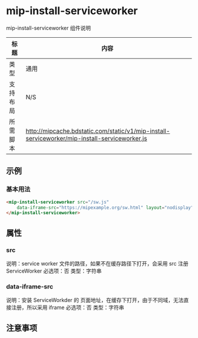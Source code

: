 # mip-install-serviceworker

mip-install-serviceworker 组件说明

标题|内容
----|----
类型|通用
支持布局|N/S
所需脚本|http://mipcache.bdstatic.com/static/v1/mip-install-serviceworker/mip-install-serviceworker.js

## 示例

### 基本用法
```html
<mip-install-serviceworker src="/sw.js"
    data-iframe-src="https://mipexample.org/sw.html" layout="nodisplay" class="mip-hidden">
</mip-install-serviceworker>
```

## 属性

### src

说明：service worker 文件的路径，如果不在缓存路径下打开，会采用 src 注册 ServiceWorker
必选项：否
类型：字符串

### data-iframe-src

说明：安装 ServiceWorkder 的 页面地址，在缓存下打开，由于不同域，无法直接注册，所以采用 iframe
必选项：否
类型：字符串

## 注意事项

